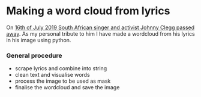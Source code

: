 # Making a word cloud from lyrics

On [16th of July 2019 South African singer and activist Johnny Clegg passed away](https://www.theguardian.com/world/2019/jul/16/johnny-clegg-south-african-singer-and-activist-dies-aged-66). As my personal tribute to him I have made a wordcloud from his lyrics in his image using python. 

### General procedure
- scrape lyrics and combine into string
- clean text and visualise words
- process the image to be used as mask
- finalise the wordcloud and save the image
